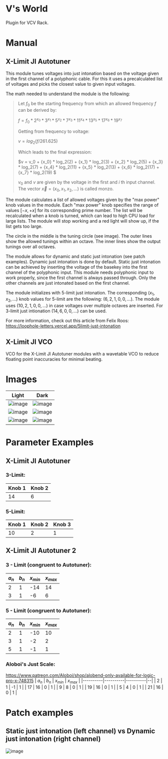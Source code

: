 # V's World
Plugin for VCV Rack.

# Manual

## X-Limit JI Autotuner
This module tunes voltages into just intonation based on the voltage given in the first channel of a polyphonic cable.
For this it uses a precalculated list of voltages and picks the closest value to given input voltages.

The math needed to understand the module is the following:

> Let $f_0$ be the starting frequency from which an allowed frequency $f$ can be derived by:
> 
> $f = f_0 * 2^{x_0} * 3^{x_1} * 5^{x_2} * 7^{x_3} * 11^{x_4} * 13^{x_5} * 17^{x_6} * 19^{x_7}$
>    
> Getting from frequency to voltage:
>
> $v = log_2(f / 261.625)$
>
> Which leads to the final expression:
>
> $v = v_0 + {x_0} * log_2(2) + {x_1} * log_2(3) + {x_2} * log_2(5) + {x_3} * log_2(7) + {x_4} * log_2(11) + {x_5} * log_2(13) + {x_6} * log_2(17) + {x_7} * log_2(19) $
>
> $v_0$ and $v$ are given by the voltage in the first and $i$ th input channel.
> The vector $\vec{x} = (x_0, x_1, x_2, ...)$ is called monzo.

The module calculates a list of allowed voltages given by the "max power" knob values in the module. 
Each "max power" knob specifies the range of values $[-x, +x]$ for its corresponding prime number.
The list will be recalculated when a knob is turned, which can lead to high CPU load for large lists.
The module will stop working and a red light will show up, if the list gets too large.

The circle in the middle is the tuning circle (see image).
The outer lines show the allowed tunings within an octave.
The inner lines show the output tunings over all octaves.

The module allows for dynamic and static just intonation (see patch examples).
Dynamic just intonation is done by default.
Static just intonation can be achieved by inserting the voltage of the basekey into the first channel of the polyphonic input.
This module needs polyphonic input to work properly, since the first channel is always passed through.
Only the other channels are just intonated based on the first channel.

The module initializes with 5-limit just intonation. The corresponding $(x_1,x_2,...)$ knob values for 5-limit are the following: $(6,2,1,0,0,...)$. The module uses $(10,2,1,0,0,...)$ in case voltages over multiple octaves are inserted. For 3-limit just intionation $(14,6,0,0,...)$ can be used.

For more information, check out this article from Felix Roos: https://loophole-letters.vercel.app/5limit-just-intonation

## X-Limit JI VCO
VCO for the X-Limit JI Autotuner modules with a wavetable VCO to reduce floating point inaccuracies for minimal beating.

# Images
Light | Dark
:-------------------------:|:-------------------------:
![image](https://github.com/user-attachments/assets/01bec857-770c-4400-bad2-4a0b1ce062de) | ![image](https://github.com/user-attachments/assets/eec7b422-13fc-4270-b9ed-3976062abaca)
![image](https://github.com/user-attachments/assets/4cffd61c-d0e5-4cb2-bbae-cd3f695b852a) | ![image](https://github.com/user-attachments/assets/975297ee-607d-40c6-9e3a-e69d0d4e643e)
![image](https://github.com/user-attachments/assets/a52b8812-b058-4591-9617-433d74923c83) | ![image](https://github.com/user-attachments/assets/e980ce36-bba0-4941-8215-fb5a7951c1b2)


# Parameter Examples

## X-Limit JI Autotuner

### 3-Limit: 
| Knob 1   | Knob 2   | 
|----------|----------|
| 14        | 6  |  

### 5-Limit: 
| Knob 1   | Knob 2   | Knob 3   |
|----------|----------|----------|
| 10       | 2  | 1  | 

## X-Limit JI Autotuner 2

### 3 - Limit (congruent to Autotuner):
| $a_n$ | $b_n$ | $x_{min}$ | $x_{max}$ |
|----------|----------|----------| --|
| 2        | 1  | -14  | 14 |
| 3 | 1 | -6  | 6  |

### 5 - Limit (congruent to Autotuner):
| $a_n$ | $b_n$ | $x_{min}$ | $x_{max}$ |
|----------|----------|----------|--|
| 2 | 1 | -10 | 10 |
| 3 | 1 | -2  | 2  |
| 5 | 1 | -1  | 1  |

### Aloboi's Just Scale:
https://www.patreon.com/Aloboi/shop/alobend-only-available-for-logic-pro-x-748315
| $a_n$ | $b_n$ | $x_{min}$ | $x_{max}$ |
|----------|----------|----------|--|
| 2 | 1 | -1 | 1 |
| 17 | 16 | 0  | 1  |
| 9 | 8 | 0  | 1  |
| 19 | 16 | 0  | 1  |
| 5 | 4 | 0  | 1  |
| 21 | 16 | 0  | 1  |

# Patch examples
## Static just intonation (left channel) vs Dynamic just intonation (right channel)

![image](https://github.com/user-attachments/assets/40f583b1-b0d4-41f8-8336-584b8bd0d0a5)


